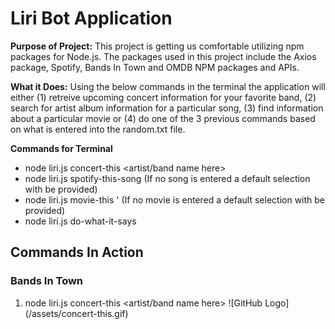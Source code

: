 # Liri Bot Application 

**Purpose of Project:** This project is getting us comfortable utilizing npm packages for Node.js. The packages used in this project include the Axios package, Spotify, Bands In Town and OMDB NPM packages and APIs. 

**What it Does:** Using the below commands in the terminal the application will either (1) retreive upcoming concert information for your favorite band, (2) search for artist album information for a particular song, (3) find information about a particular movie or (4) do one of the 3 previous commands based on what is entered into the random.txt file. 

**Commands for Terminal**
* node liri.js concert-this <artist/band name here>
* node liri.js spotify-this-song <song name here> (If no song is entered a default selection with be provided)
* node liri.js movie-this '<movie name here> (If no movie is entered a default selection with be provided)
* node liri.js do-what-it-says

## Commands In Action 

### Bands In Town 
1. node liri.js concert-this <artist/band name here>
![GitHub Logo] (/assets/concert-this.gif)